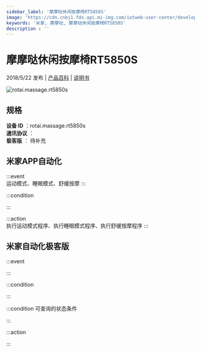 ```yaml
---
sidebar_label: '摩摩哒休闲按摩椅RT5850S'
image: 'https://cdn.cnbj1.fds.api.mi-img.com/iotweb-user-center/developer_1679047575604sRUO8mez.png?GalaxyAccessKeyId=AKVGLQWBOVIRQ3XLEW&Expires=9223372036854775807&Signature=5I9mu/Qsbmgvq+UvKkEdUHwGa8U='
keywords: '米家, 摩摩哒, 摩摩哒休闲按摩椅RT5850S'
description : ''
---
```

# 摩摩哒休闲按摩椅RT5850S

2018/5/22 发布 | [产品百科](https://home.mi.com/webapp/content/baike/product/index.html?model=rotai.massage.rt5850s/) | [说明书](https://home.mi.com/views/introduction.html?model=rotai.massage.rt5850s&region=cn)

![rotai.massage.rt5850s](https://cdn.cnbj1.fds.api.mi-img.com/iotweb-user-center/developer_1679047575604sRUO8mez.png?GalaxyAccessKeyId=AKVGLQWBOVIRQ3XLEW&Expires=9223372036854775807&Signature=5I9mu/Qsbmgvq+UvKkEdUHwGa8U=)

## 规格  
> 
**设备 ID** ：rotai.massage.rt5850s  
**通讯协议** ：  
**极客版**  ： 待补充 


## 米家APP自动化  

:::event  
运动模式、睡眠模式、舒缓按摩
:::

:::condition  

:::

:::action   
执行运动模式程序、执行睡眠模式程序、执行舒缓按摩程序
:::

## 米家自动化极客版  

:::event  

:::

:::condition  

:::

:::condition 可查询的状态条件  

:::

:::action  

:::

        
